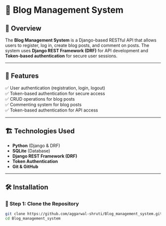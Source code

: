 # 📝 Blog Management System

## 📌 Overview  
The **Blog Management System** is a Django-based RESTful API that allows users to register, log in, create blog posts, and comment on posts. The system uses **Django REST Framework (DRF)** for API development and **Token-based authentication** for secure user sessions.

---

## 🚀 Features  
✅ User authentication (registration, login, logout)  
✅ Token-based authentication for secure access  
✅ CRUD operations for blog posts  
✅ Commenting system for blog posts  
✅ Token-based authentication for API access  

---

## 🏗️ Technologies Used  
- **Python** (Django & DRF)  
- **SQLite** (Database)  
- **Django REST Framework (DRF)**  
- **Token Authentication**  
- **Git & GitHub**  

---

## 🛠️ Installation  

### 🔹 Step 1: Clone the Repository  
```sh
git clone https://github.com/aggarwal-shruti/Blog_management_system.git
cd Blog_management_system

